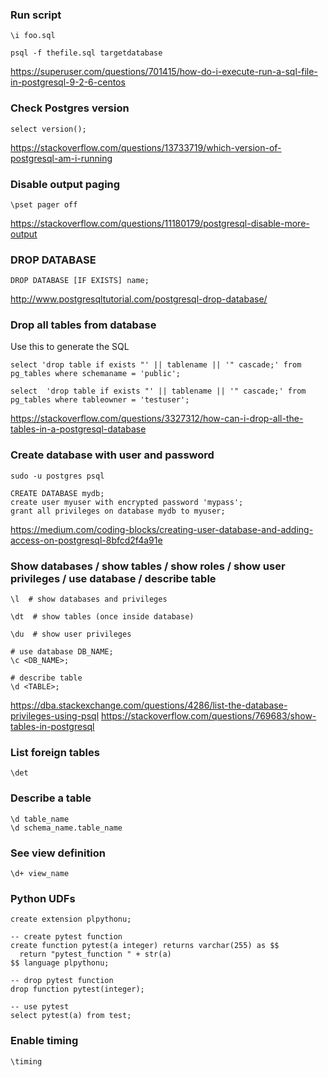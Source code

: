 ### Run script

```
\i foo.sql

psql -f thefile.sql targetdatabase
```

https://superuser.com/questions/701415/how-do-i-execute-run-a-sql-file-in-postgresql-9-2-6-centos


### Check Postgres version

```
select version();
```

https://stackoverflow.com/questions/13733719/which-version-of-postgresql-am-i-running


### Disable output paging

```
\pset pager off
```

https://stackoverflow.com/questions/11180179/postgresql-disable-more-output


### DROP DATABASE

```
DROP DATABASE [IF EXISTS] name;
```

http://www.postgresqltutorial.com/postgresql-drop-database/


### Drop all tables from database

Use this to generate the SQL

```
select 'drop table if exists "' || tablename || '" cascade;' from pg_tables where schemaname = 'public';

select  'drop table if exists "' || tablename || '" cascade;' from pg_tables where tableowner = 'testuser';
```

https://stackoverflow.com/questions/3327312/how-can-i-drop-all-the-tables-in-a-postgresql-database


### Create database with user and password

```
sudo -u postgres psql

CREATE DATABASE mydb;
create user myuser with encrypted password 'mypass';
grant all privileges on database mydb to myuser;
```

https://medium.com/coding-blocks/creating-user-database-and-adding-access-on-postgresql-8bfcd2f4a91e


### Show databases / show tables / show roles / show user privileges / use database / describe table

```
\l  # show databases and privileges

\dt  # show tables (once inside database)

\du  # show user privileges

# use database DB_NAME;
\c <DB_NAME>;

# describe table
\d <TABLE>;
```

https://dba.stackexchange.com/questions/4286/list-the-database-privileges-using-psql
https://stackoverflow.com/questions/769683/show-tables-in-postgresql


### List foreign tables

```
\det
```


### Describe a table

```
\d table_name
\d schema_name.table_name
```


### See view definition

```
\d+ view_name
```


### Python UDFs

```
create extension plpythonu;

-- create pytest function
create function pytest(a integer) returns varchar(255) as $$
  return "pytest_function " + str(a)
$$ language plpythonu;

-- drop pytest function
drop function pytest(integer);

-- use pytest
select pytest(a) from test;
```


### Enable timing

```
\timing
```
